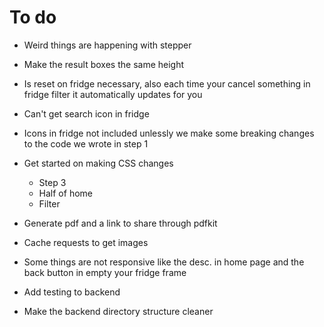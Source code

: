 # To do

- Weird things are happening with stepper
- Make the result boxes the same height
- Is reset on fridge necessary, also each time your cancel something in fridge filter it automatically updates for you
- Can't get search icon in fridge
- Icons in fridge not included unlessly we make some breaking changes to the code we wrote in step 1

- Get started on making CSS changes

  - Step 3
  - Half of home
  - Filter

- Generate pdf and a link to share through pdfkit

- Cache requests to get images
- Some things are not responsive like the desc. in home page and the back button in empty your fridge frame
- Add testing to backend
- Make the backend directory structure cleaner
